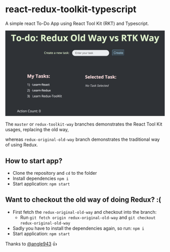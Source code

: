 # react-redux-toolkit-typescript
A simple react To-Do App using React Tool Kit (RKT) and Typescript.


![App Peekaboo!](https://github.com/iamsarthakjoshi/react-redux-toolkit-typescript/blob/master/app-image.png?raw=true)


The `master` or `redux-toolkit-way` branches demonstrates the React Tool Kit usages, replacing the old way,

whereas `redux-original-old-way` branch demonstrates the traditional way of using Redux.

## How to start app?
- Clone the repository and `cd` to the folder
- Install dependencies `npm i`
- Start application: `npm start`

## Want to checkout the old way of doing Redux? :(
- First fetch the `redux-original-old-way` and checkout into the branch: 
    - Run `git fetch origin redux-original-old-way` and `git checkout redux-original-old-way`
- Sadly you have to install the dependencies again, so run: `npm i`
- Start application: `npm start`

Thanks to [@angle943](https://github.com/angle943/redux-toolkit-comparison) :+1: